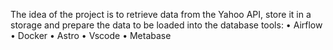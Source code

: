 The idea of the project is to retrieve data from the Yahoo API, store it in a storage and prepare the data to be loaded into the database
tools:
•	Airflow
•	Docker
•	Astro
•	Vscode
•	Metabase
